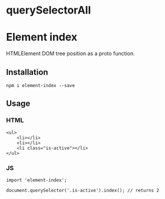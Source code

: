 # querySelectorAll

# Element index

HTMLElement DOM tree position as a proto function.

## Installation

```
npm i element-index --save
```

## Usage

### HTML
```
<ul>
	<li></li>
	<li></li>
	<li class="is-active"></li>
</ul>
```

### JS
```
import 'element-index';

document.querySelector('.is-active').index(); // returns 2
```
